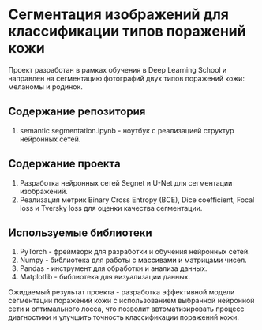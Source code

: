# Сегментация изображений для классификации типов поражений кожи

Проект разработан в рамках обучения в Deep Learning School и направлен на сегментацию фотографий двух типов поражений кожи: меланомы и родинок.
## Содержание репозитория
1. semantic segmentation.ipynb - ноутбук с реализацией структур нейронных сетей.

## Содержание проекта
1. Разработка нейронных сетей Segnet и U-Net для сегментации изображений.
2. Реализация метрик Binary Cross Entropy (BCE), Dice coefficient, Focal loss и Tversky loss для оценки качества сегментации.


## Используемые библиотеки
1. PyTorch - фреймворк для разработки и обучения нейронных сетей.
2. Numpy - библиотека для работы с массивами и матрицами чисел.
3. Pandas - инструмент для обработки и анализа данных.
4. Matplotlib - библиотека для визуализации данных.

Ожидаемый результат проекта - разработка эффективной модели сегментации поражений кожи с использованием выбранной нейронной сети и оптимального лосса, что позволит автоматизировать процесс диагностики и улучшить точность классификации поражений кожи.
